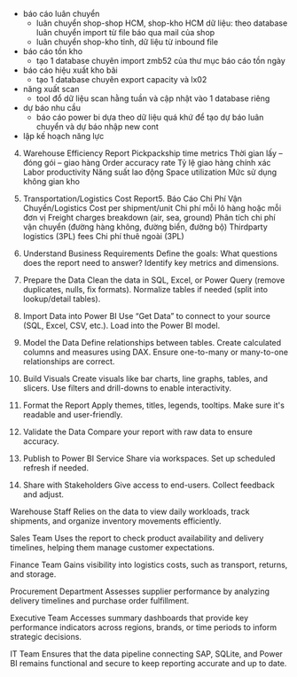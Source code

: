 - báo cáo luân chuyển
    - luân chuyển shop-shop HCM, shop-kho HCM dữ liệu: theo database luân chuyển import từ file báo qua mail của shop
    - luân chuyển shop-kho tỉnh, dữ liệu từ inbound file
- báo cáo tồn kho
  - tạo 1 database chuyên import zmb52 của thư mục báo cáo tồn ngày
- báo cáo hiệu xuất kho bãi
  - tạo 1 database chuyên export capacity và lx02
- năng xuất scan
  - tool đổ dữ liệu scan hằng tuần và cập nhật vào 1 database riêng
- dự báo nhu cầu
  - báo cáo power bi dựa theo dữ liệu quá khứ để tạo dự báo luân chuyển và dự báo nhập new cont
- lập kế hoạch năng lực

4. Warehouse Efficiency Report
Pickpackship time metrics Thời gian lấy – đóng gói – giao hàng
Order accuracy rate Tỷ lệ giao hàng chính xác
Labor productivity Năng suất lao động
Space utilization Mức sử dụng không gian kho

5. Transportation/Logistics Cost Report5. Báo Cáo Chi Phí Vận Chuyển/Logistics
Cost per shipment/unit Chi phí mỗi lô hàng hoặc mỗi đơn vị
Freight charges breakdown (air, sea, ground) Phân tích chi phí vận chuyển (đường hàng không, đường biển, đường bộ)
Thirdparty logistics (3PL) fees Chi phí thuê ngoài (3PL)




1. Understand Business Requirements
Define the goals: What questions does the report need to answer?
Identify key metrics and dimensions.

2. Prepare the Data
Clean the data in SQL, Excel, or Power Query (remove duplicates, nulls, fix formats).
Normalize tables if needed (split into lookup/detail tables).

3. Import Data into Power BI
Use “Get Data” to connect to your source (SQL, Excel, CSV, etc.).
Load into the Power BI model.

4. Model the Data
Define relationships between tables.
Create calculated columns and measures using DAX.
Ensure one-to-many or many-to-one relationships are correct.

5. Build Visuals
Create visuals like bar charts, line graphs, tables, and slicers.
Use filters and drill-downs to enable interactivity.

6. Format the Report
Apply themes, titles, legends, tooltips.
Make sure it's readable and user-friendly.

7. Validate the Data
Compare your report with raw data to ensure accuracy.

8. Publish to Power BI Service
Share via workspaces.
Set up scheduled refresh if needed.

9. Share with Stakeholders
Give access to end-users.
Collect feedback and adjust.




Warehouse Staff
Relies on the data to view daily workloads, track shipments, and organize inventory movements efficiently.

Sales Team
Uses the report to check product availability and delivery timelines, helping them manage customer expectations.

Finance Team
Gains visibility into logistics costs, such as transport, returns, and storage.

Procurement Department
Assesses supplier performance by analyzing delivery timelines and purchase order fulfillment.

Executive Team
Accesses summary dashboards that provide key performance indicators across regions, brands, or time periods to inform strategic decisions.

IT Team
Ensures that the data pipeline connecting SAP, SQLite, and Power BI remains functional and secure to keep reporting accurate and up to date.

